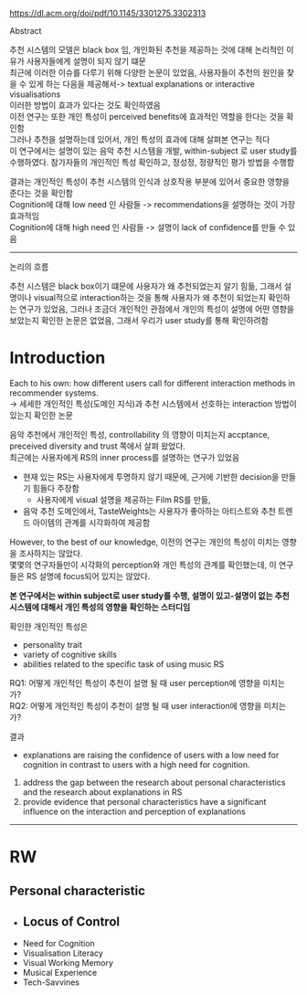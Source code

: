 
https://dl.acm.org/doi/pdf/10.1145/3301275.3302313

Abstract 

추천 시스템의 모델은 black box 임, 개인화된 추천을 제공하는 것에 대해 논리적인 이유가 사용자들에게 설명이 되지 않기 떄문    
최근에 이러한 이슈를 다루기 위해 다양한 논문이 있었음, 사용자들이 추천의 원인을 찾을 수 있게 하는 다음을 제공해서->  textual explanations or interactive visualisations         
이러한 방법이 효과가 있다는 것도 확인하였음    
이전 연구는 또한 개인 특성이 perceived benefits에 효과적인 역할을 한다는 것을 확인함     
그러나 추천을 설명하는데 있어서, 개인 특성의 효과에 대해 살펴본 연구는 적다     
이 연구에서는 설명이 있는 음악 추천 시스템을 개발, within-subject 로 user study를 수행하였다. 참가자들의 개인적인 특성 확인하고, 정성정, 정량적인 평가 방법을 수행함     

결과는 개인적인 특성이  추천 시스템의 인식과 상호작용 부분에 있어서 중요한 영향을 준다는 것을 확인함     
Cognition에 대해 low need 인 사람들 -> recommendations을 설명하는 것이 가장 효과적임     
Cognition에 대해 high need 인 사람들 -> 설명이 lack of confidence를 만들 수 있음    

----

논리의 흐름 

추천 시스템은 black box이기 떄문에 사용자가 왜 추천되었는지 알기 힘듦, 그래서 설명이나 visual적으로 interaction하는 것을 통해 사용자가 왜 추천이 되었는지 확인하는 연구가 있었음, 그러나 조금더 개인적인 관점에서 개인의 특성이 설명에 어떤 영향을 보았는지 확인한 논문은 없었음, 그래서 우리가 user study를 통해 확인하려함     

# Introduction

Each to his own: how different users call for different interaction methods in recommender systems.    
-> 세세한 개인적인 특성(도메인 지식)과 추천 시스템에서 선호하는 interaction 방법이 있는지 확인한 논문     

음악 추천에서 개인적인 특성, controllability 의 영향이 미치는지 accptance, preceived diversity and trust 쪽에서 살펴 왔었다.     
최근에는 사용자에게 RS의 inner process를 설명하는 연구가 있었음     
- 현재 있는 RS는 사용자에게 투명하지 않기 때문에, 근거에 기반한 decision을 만들기 힘들다 주장함
	- 사용자에게 visual 설명을 제공하는 Film RS를 만듦, 
- 음악 추천 도메인에서, TasteWeights는 사용자가 좋아하는 아티스트와 추천 트렌드 아이템의 관계를 시각화하여 제공함 

However, to the best of our knowledge, 이전의 연구는 개인의 특성이 미치는 영향을 조사하지는 않았다.     
몇몇의 연구자들만이 시각화의 perception와 개인 특성의 관계를 확인했는데, 이 연구들은 RS 설명에 focus되어 있지는 않았다.     

**본 연구에서는 within subject로  user study를 수행, 설명이 있고-설명이 없는 추천 시스템에 대해서 개인 특성의 영향을 확인하는 스터디임**     

확인한 개인적인 특성은 
- personality trait
- variety of cognitive skills
- abilities related to the specific task of using music RS

RQ1: 어떻게 개인적인 특성이 추천이 설명 될 때 user perception에 영향을 미치는 가?      
RQ2: 어떻게 개인적인 특성이 추천이 설명 될 때 user interaction에 영향을 미치는 가?      


결과      
- explanations are raising the confidence of users with a low need for cognition in contrast to users with a high need for cognition.

1. address the gap between the research about personal characteristics and the research about explanations in RS
2. provide evidence that personal characteristics have a significant influence on the interaction and perception of explanations

----
# RW

## Personal characteristic 

- Locus of Control
	- 
- Need for Cognition
- Visualisation Literacy
- Visual Working Memory
- Musical Experience
- Tech-Savvines